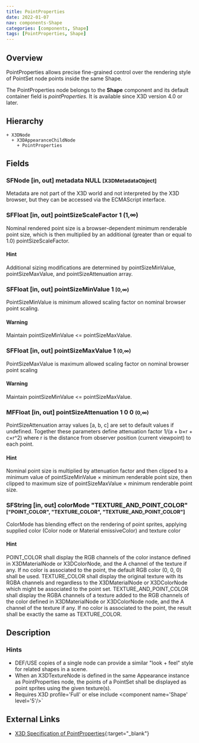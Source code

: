 ```yaml
---
title: PointProperties
date: 2022-01-07
nav: components-Shape
categories: [components, Shape]
tags: [PointProperties, Shape]
---
```

<style>
.post h3 {
  word-spacing: 0.2em;
}
</style>

## Overview

PointProperties allows precise fine-grained control over the rendering style of PointSet node points inside the same Shape.

The PointProperties node belongs to the **Shape** component and its default container field is *pointProperties.* It is available since X3D version 4.0 or later.

## Hierarchy

```
+ X3DNode
  + X3DAppearanceChildNode
    + PointProperties
```

## Fields

### SFNode [in, out] **metadata** NULL <small>[X3DMetadataObject]</small>

Metadata are not part of the X3D world and not interpreted by the X3D browser, but they can be accessed via the ECMAScript interface.

### SFFloat [in, out] **pointSizeScaleFactor** 1 (1,∞)

Nominal rendered point size is a browser-dependent minimum renderable point size, which is then multiplied by an additional (greater than or equal to 1.0) pointSizeScaleFactor.

#### Hint

Additional sizing modifications are determined by pointSizeMinValue, pointSizeMaxValue, and pointSizeAttenuation array.

### SFFloat [in, out] **pointSizeMinValue** 1 <small>[0,∞)</small>

PointSizeMinValue is minimum allowed scaling factor on nominal browser point scaling.

#### Warning

Maintain pointSizeMinValue <= pointSizeMaxValue.

### SFFloat [in, out] **pointSizeMaxValue** 1 <small>(0,∞)</small>

PointSizeMaxValue is maximum allowed scaling factor on nominal browser point scaling

#### Warning

Maintain pointSizeMinValue \<= pointSizeMaxValue.

### MFFloat [in, out] **pointSizeAttenuation** 1 0 0 <small>(0,∞)</small>

PointSizeAttenuation array values [a, b, c] are set to default values if undefined. Together these parameters define attenuation factor 1/(a + b×r + c×r^2) where r is the distance from observer position (current viewpoint) to each point.

#### Hint

Nominal point size is multiplied by attenuation factor and then clipped to a minimum value of pointSizeMinValue × minimum renderable point size, then clipped to maximum size of pointSizeMaxValue × minimum renderable point size.

### SFString [in, out] **colorMode** "TEXTURE_AND_POINT_COLOR" <small>["POINT_COLOR", "TEXTURE_COLOR", "TEXTURE_AND_POINT_COLOR"]</small>

ColorMode has blending effect on the rendering of point sprites, applying supplied color (Color node or Material emissiveColor) and texture color

#### Hint

POINT_COLOR shall display the RGB channels of the color instance defined in X3DMaterialNode or X3DColorNode, and the A channel of the texture if any. If no color is associated to the point, the default RGB color (0, 0, 0) shall be used. TEXTURE_COLOR shall display the original texture with its RGBA channels and regardless to the X3DMaterialNode or X3DColorNode which might be associated to the point set. TEXTURE_AND_POINT_COLOR shall display the RGBA channels of a texture added to the RGB channels of the color defined in X3DMaterialNode or X3DColorNode node, and the A channel of the texture if any. If no color is associated to the point, the result shall be exactly the same as TEXTURE_COLOR.

## Description

### Hints

- DEF/USE copies of a single node can provide a similar "look + feel" style for related shapes in a scene.
- When an X3DTextureNode is defined in the same Appearance instance as PointProperties node, the points of a PointSet shall be displayed as point sprites using the given texture(s).
- Requires X3D profile='Full' or else include \<component name='Shape' level='5'/>`

## External Links

- [X3D Specification of PointProperties](https://www.web3d.org/documents/specifications/19775-1/V4.0/Part01/components/shape.html#LineProperties){:target="_blank"}
